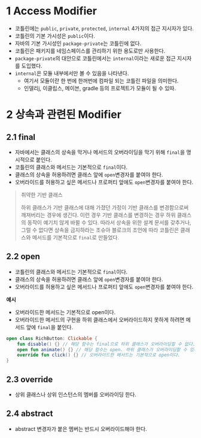 

# 1 Access Modifier

- 코틀린에는 `public`, `private`, `protected`, `internal` 4가지의 접근 지시자가 있다.
- 코틀린의 기본 가시성은 `public`이다.
- 자바의 기본 가시성인 `package-private`는 코틀린에 없다.
- 코틀린은 패키지를 네임스페이스를 관리하기 위한 용도로만 사용한다.
- `package-private`의 대안으로 코틀린에서는 `internal`이라는 새로운 접근 지시자를 도입했다.
- `internal`은 모듈 내부에서만 볼 수 있음을 나타낸다.
  - 여기서 모듈이란 한 번에 한꺼번에 컴파일 되는 코틀린 파일을 의미한다.
  - 인델리j, 이클립스, 메이븐, gradle 등의 프로젝트가 모듈이 될 수 있따.



# 2 상속과 관련된 Modifier



## 2.1 final

- 자바에서는 클래스의 상속을 막거나 메서드의 오버라이딩을 막기 위해 `final`을 명시적으로 붙인다.
- 코틀린의 클래스와 메서드는 기본적으로  `final`이다.
- 클래스의 상속을 허용하려면 클래스 앞에 `open`변경자를 붙여야 한다.
- 오버라이드를 허용하고 싶은 메서드나 프로퍼티 앞에도 `open`변경자를 붙여야 한다.



> 취약한 기반 클래스
>
> 하위 클래스가 기반 클래스에 대해 가졌던 가정이 기반 클래스를 변경함으로써 깨져버리는 경우에 생긴다. 이런 경우 기반 클래스를 변경하는 경우 하위 클래스의 동작이 예기치 않게 바뀔 수 있다. 따라서 상속을 위한 설계 문서를 갖추거나, 그럴 수 없다면 상속을 금지하라는 조슈아 블로크의 조언에 따라 코틀린은 클래스와 메서드를 기본적으로  `final`로 만들었다.



## 2.2 open

- 코틀린의 클래스와 메서드는 기본적으로  `final`이다.
- 클래스의 상속을 허용하려면 클래스 앞에 `open`변경자를 붙여야 한다.
- 오버라이드를 허용하고 싶은 메서드나 프로퍼티 앞에도 `open`변경자를 붙여야 한다.



**예시**

- 오버라이드한 메서드는 기본적으로 open이다.
- 오버라이드한 메서드의 구현을 하위 클래스에서 오버라이드하지 못하게 하려면 메서드 앞에 `final`을 붙인다.

```kotlin
open class RichButton: Clickable {
    fun disable() {} // 해당 함수는 final으로 하위 클래스가 오버라이딩할 수 없다.
    open fun animate() {} // 해당 함수는 open. 하위 클래스가 오버라이딩할 수 있다.
    override fun click() {} // 오버라이드한 메서드는 기본적으로 open이다.
}
```



## 2.3 override

- 상위 클래스나 상위 인스턴스의 멤버를 오버라이딩 한다.



## 2.4 abstract

- abstract 변경자가 붙은 멤버는 반드시 오버라이드해야 한다.